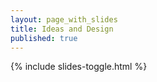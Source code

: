 ```yaml
---
layout: page_with_slides
title: Ideas and Design
published: true
---
```


{% include slides-toggle.html %}

